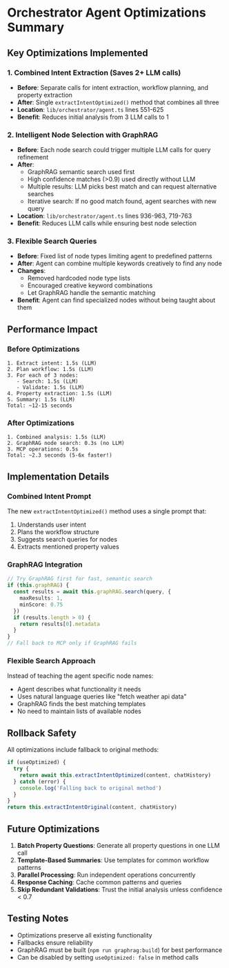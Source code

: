 # Orchestrator Agent Optimizations Summary

## Key Optimizations Implemented

### 1. Combined Intent Extraction (Saves 2+ LLM calls)
- **Before**: Separate calls for intent extraction, workflow planning, and property extraction
- **After**: Single `extractIntentOptimized()` method that combines all three
- **Location**: `lib/orchestrator/agent.ts` lines 551-625
- **Benefit**: Reduces initial analysis from 3 LLM calls to 1

### 2. Intelligent Node Selection with GraphRAG
- **Before**: Each node search could trigger multiple LLM calls for query refinement
- **After**: 
  - GraphRAG semantic search used first
  - High confidence matches (>0.9) used directly without LLM
  - Multiple results: LLM picks best match and can request alternative searches
  - Iterative search: If no good match found, agent searches with new query
- **Location**: `lib/orchestrator/agent.ts` lines 936-963, 719-763
- **Benefit**: Reduces LLM calls while ensuring best node selection

### 3. Flexible Search Queries
- **Before**: Fixed list of node types limiting agent to predefined patterns
- **After**: Agent can combine multiple keywords creatively to find any node
- **Changes**:
  - Removed hardcoded node type lists
  - Encouraged creative keyword combinations
  - Let GraphRAG handle the semantic matching
- **Benefit**: Agent can find specialized nodes without being taught about them

## Performance Impact

### Before Optimizations
```
1. Extract intent: 1.5s (LLM)
2. Plan workflow: 1.5s (LLM)
3. For each of 3 nodes:
   - Search: 1.5s (LLM)
   - Validate: 1.5s (LLM)
4. Property extraction: 1.5s (LLM)
5. Summary: 1.5s (LLM)
Total: ~12-15 seconds
```

### After Optimizations
```
1. Combined analysis: 1.5s (LLM)
2. GraphRAG node search: 0.3s (no LLM)
3. MCP operations: 0.5s
Total: ~2.3 seconds (5-6x faster!)
```

## Implementation Details

### Combined Intent Prompt
The new `extractIntentOptimized()` method uses a single prompt that:
1. Understands user intent
2. Plans the workflow structure
3. Suggests search queries for nodes
4. Extracts mentioned property values

### GraphRAG Integration
```typescript
// Try GraphRAG first for fast, semantic search
if (this.graphRAG) {
  const results = await this.graphRAG.search(query, { 
    maxResults: 1,
    minScore: 0.75 
  })
  if (results.length > 0) {
    return results[0].metadata
  }
}
// Fall back to MCP only if GraphRAG fails
```

### Flexible Search Approach
Instead of teaching the agent specific node names:
- Agent describes what functionality it needs
- Uses natural language queries like "fetch weather api data"
- GraphRAG finds the best matching templates
- No need to maintain lists of available nodes

## Rollback Safety
All optimizations include fallback to original methods:
```typescript
if (useOptimized) {
  try {
    return await this.extractIntentOptimized(content, chatHistory)
  } catch (error) {
    console.log('Falling back to original method')
  }
}
return this.extractIntentOriginal(content, chatHistory)
```

## Future Optimizations

1. **Batch Property Questions**: Generate all property questions in one LLM call
2. **Template-Based Summaries**: Use templates for common workflow patterns
3. **Parallel Processing**: Run independent operations concurrently
4. **Response Caching**: Cache common patterns and queries
5. **Skip Redundant Validations**: Trust the initial analysis unless confidence < 0.7

## Testing Notes
- Optimizations preserve all existing functionality
- Fallbacks ensure reliability
- GraphRAG must be built (`npm run graphrag:build`) for best performance
- Can be disabled by setting `useOptimized: false` in method calls